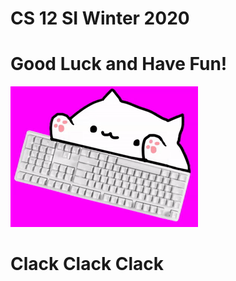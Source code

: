 # CS 12 SI Winter 2020
# Good Luck and Have Fun!
![alt text](https://github.com/codyiskhuu/CS-12-SI-Winter-2020/blob/master/images/bongocat%20gif.gif "Logo Title Text 1")
# Clack Clack Clack
